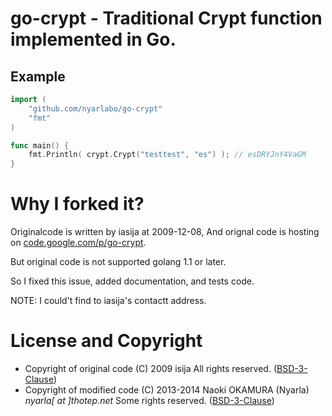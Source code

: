 go-crypt - Traditional Crypt function implemented in Go.
========================================================

Example
-------

```go
import (
    "github.com/nyarlabo/go-crypt"
    "fmt"
)

func main() {
    fmt.Println( crypt.Crypt("testtest", "es") ); // esDRYJnY4VaGM
}
```

# Why I forked it?

Originalcode is written by iasija at 2009-12-08,
And orignal code is hosting on [code.google.com/p/go-crypt](https://code.google.com/p/go-crypt/).

But original code is not supported golang 1.1 or later.

So I fixed this issue, added documentation, and tests code.

NOTE: I could't find to iasija's contactt address.

# License and Copyright

  * Copyright of original code (C) 2009 isija All rights reserved. ([BSD-3-Clause](http://opensource.org/licenses/BSD-3-Clause))
  * Copyright of modified code (C) 2013-2014 Naoki OKAMURA (Nyarla) *nyarla[ at ]thotep.net* Some rights reserved. ([BSD-3-Clause](http://opensource.org/licenses/BSD-3-Clause))

